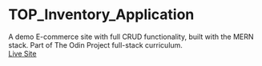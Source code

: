 # TOP_Inventory_Application
A demo E-commerce site with full CRUD functionality, built with the MERN stack. Part of The Odin Project full-stack curriculum.<br />
[Live Site](https://top-inventory-application-client.up.railway.app)
